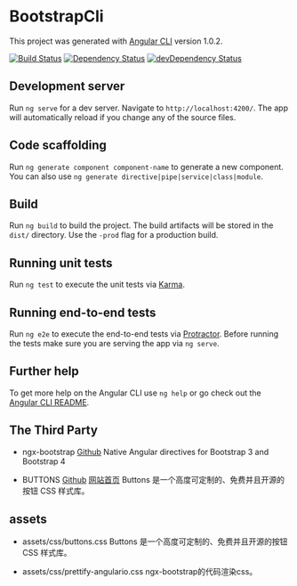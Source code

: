 # BootstrapCli

This project was generated with [Angular CLI](https://github.com/angular/angular-cli) version 1.0.2.

[![Build Status](https://www.travis-ci.org/kaisawind/bootstrap-cli.svg?branch=master)](https://www.travis-ci.org/kaisawind/bootstrap-cli)
[![Dependency Status](https://david-dm.org/kaisawind/bootstrap-cli.svg)](https://david-dm.org/kaisawind/bootstrap-cli)
[![devDependency Status](https://david-dm.org/kaisawind/bootstrap-cli/dev-status.svg)](https://david-dm.org/kaisawind/bootstrap-cli?type=dev)

## Development server

Run `ng serve` for a dev server. Navigate to `http://localhost:4200/`. The app will automatically reload if you change any of the source files.

## Code scaffolding

Run `ng generate component component-name` to generate a new component. You can also use `ng generate directive|pipe|service|class|module`.

## Build

Run `ng build` to build the project. The build artifacts will be stored in the `dist/` directory. Use the `-prod` flag for a production build.

## Running unit tests

Run `ng test` to execute the unit tests via [Karma](https://karma-runner.github.io).

## Running end-to-end tests

Run `ng e2e` to execute the end-to-end tests via [Protractor](http://www.protractortest.org/).
Before running the tests make sure you are serving the app via `ng serve`.

## Further help

To get more help on the Angular CLI use `ng help` or go check out the [Angular CLI README](https://github.com/angular/angular-cli/blob/master/README.md).

## The Third Party

* ngx-bootstrap [Github](https://github.com/valor-software/ngx-bootstrap)
Native Angular directives for Bootstrap 3 and Bootstrap 4


* BUTTONS [Github](https://github.com/alexwolfe/Buttons) [网站首页](http://www.bootcss.com/p/buttons/)
Buttons 是一个高度可定制的、免费并且开源的按钮 CSS 样式库。

## assets
* assets/css/buttons.css
Buttons 是一个高度可定制的、免费并且开源的按钮 CSS 样式库。

* assets/css/prettify-angulario.css
ngx-bootstrap的代码渲染css。
